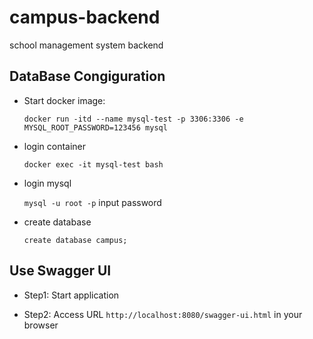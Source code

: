 # campus-backend
school management system backend


## DataBase Congiguration

- Start docker image:
    
    `docker run -itd --name mysql-test -p 3306:3306 -e MYSQL_ROOT_PASSWORD=123456 mysql`

- login container

    `docker exec -it mysql-test bash`

- login mysql

    `mysql -u root -p`
    input password
    
- create database
 
   `create database campus;`

## Use Swagger UI

- Step1: Start application 

- Step2: Access URL `http://localhost:8080/swagger-ui.html` in your browser
